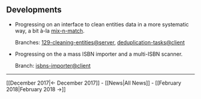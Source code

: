 <!-- LANG:EN, title="January 2018"-->



## Developments

*  Progressing on an interface to clean entities data in a more systematic way, a bit à-la [mix-n-match](https://tools.wmflabs.org/mix-n-match/).

   Branches: [129-cleaning-entities@server](https://github.com/inventaire/inventaire/commits/129-cleaning-entities), [deduplication-tasks@client](https://github.com/inventaire/inventaire-client/commits/deduplication-tasks)

* Progressing on the a mass ISBN importer and a multi-ISBN scanner.

   Branch: [isbns-importer@client](https://github.com/inventaire/inventaire-client/commits/isbns-importer)



<hr>



[[December 2017|← December 2017]] - [[News|All News]] - [[February 2018|February 2018 →]]
